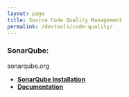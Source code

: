 ```yaml
---
layout: page
title: Source Code Quality Management
permalink: /devtools/code-quality/
---
```


### SonarQube:

sonarqube.org

<ul>
    <li><strong><a href="/devtools/code-quality/sonarqube/setup/">SonarQube Installation</a></strong></li>
    <li><strong><a href="http://docs.sonarqube.org" rel="nofollow">Documentation</a></strong></li>
</ul>
